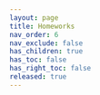 ```yaml
---
layout: page
title: Homeworks
nav_order: 6
nav_exclude: false
has_children: true
has_toc: false
has_right_toc: false
released: true
---
```


<!-- TODO -->